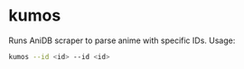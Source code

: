 kumos
=====

Runs AniDB scraper to parse anime with specific IDs. Usage:

```bash
kumos --id <id> --id <id>
```
